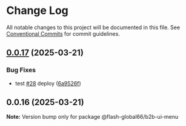 # Change Log

All notable changes to this project will be documented in this file.
See [Conventional Commits](https://conventionalcommits.org) for commit guidelines.

## [0.0.17](https://github.com/Flash-Global66/b2b-ui-framework/compare/@flash-global66/b2b-ui-menu@0.0.16...@flash-global66/b2b-ui-menu@0.0.17) (2025-03-21)


### Bug Fixes

* test [#28](https://github.com/Flash-Global66/b2b-ui-framework/issues/28) deploy ([6a9526f](https://github.com/Flash-Global66/b2b-ui-framework/commit/6a9526f986d683e05284d289c3022e35e1c7a590))





## 0.0.16 (2025-03-21)

**Note:** Version bump only for package @flash-global66/b2b-ui-menu
